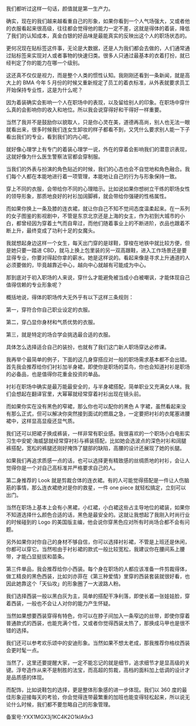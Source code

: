 我们都听过这样一句话，颜值就是第一生产力。

确实，现在的我们越来越看重自己的形象，如果你看到一个人气场强大，又或者他的衣服看起来很高级，往往都会觉得他的能力一定不差，这就是得体的着装，降低了我们的认知成本，真金白银的好品味是最能真实的反映出这个人的职场状态的。

更何况现在贴标签这件事，无论是大数据，还是人为我们都会去做的，人们通常通过贴标签来实现对人或者事物的快速归类。很多人只通过最基本的衣着打扮，就已经判定了你的能力在哪一个级别。

这还真不仅仅是视力，而是整个人类的惯性认知。我刚刚还看到一条新闻，就是高大上的 BMA 今年 5 月份的时候又重新规定了员工的着衣标准，从外表就要求员工开始保持专业性，这是为什么呢？

因为着装确实会影响一个人在职场中的表现，以及留给别人的印象。在职场中穿什么真的会影响你的收入和地位。所以我会说穿得好和干得好一样重要。

当然了我并不是鼓励你以貌取人，只是你心灵在美，道德再高尚，别人也无法一眼就看出来，很多时候我们连女生卸妆的样子都看不到，又凭什么要求别人能一下子看出我们的专业，看到我们的内心呢。

就好像心理学上有专门的着装心理学一说，外在的穿着会影响我们的潜意识表现，这就好像为什么医生警察法官都会穿制服。

当我们的外表与扮演的角色贴近的时候，我们的心态也会不自觉地和角色融合。我们每个人都在本能地进行着一项管理，本能地让自己的行为与形象保持一致。

穿上不同的衣服，会带给你不同的心理暗示。比如说如果你想树立干练的职场女性的领导形象，那质地良好的衬衫加阔脚裤，就会带给你强硬的性格属性。

而如果你换上一条及膝的连衣裙，就让你自己不知不觉间态度温柔起来。在一系列的女子图鉴的影视剧中，不管是东京北京还是上海的女主，作为初到大城市的小白，都曾经因为穿着土气而自卑过，而他们随着事业上的不断进阶，衣品也跟着不断上升，最终变成了功利十足的女魔头。

我就想起身边这样一个女生，每天出门穿的是球鞋，穿梭在地铁中就比较方便，但是她只要一踏进 CBD，就马上换上包里装的另一双高跟鞋，进入工作场景还是要显得专业，你要对得起你拿的薪水。她是这样说的。看起来像是寻求上升通道的人必须要做的，毕竟越靠近中心，越向中心就越有可能成为中心。

那到底对于初入职场的人来说，穿什么才能避免被当成小白被嘲讽，才能体现自己值得信赖的专业形象呢？

概括地说，得体的职场传大无外乎有以下这样三条规则：

第一，穿符合你自己职业设定的衣服。

第二，穿凸显你身材和气质优势的衣服。

第三，就是特定的场合学会挑选最合适的衣服。

具体怎么选择适合自己的装扮，也就有了我们这门新人职场穿达必修课。

我再举个最简单的例子，下面的这几身穿搭应对一般的职场需求基本都不会出错。首先我会推荐给你们衬衫加半身裙，即使你是职场的菜鸟，你也会知道衬衫是职场的必备品，也是值得你花重金投资的单品。

衬衫在职场中确实是最万能最安全的，与半身裙搭配，简单职业又充满女人味。我们会想起在翻译官里，大幂幂就经常穿着衬衫出现在镜头前。

而如果你实在没有黑色的窄裙，那么你也可以配你的黑色 A 字裙，虽然看起来没有那么正式，但可以解决你突然接到面试的燃眉之急，一定要把衬衫的衣尾塞进腰裙中，这样显高显瘦还显气质。

我们还可以把裙子换成裤装，一样非常有职业感。我很喜欢的一个职场小白电影实习生中安妮·海威瑟就经常穿衬衫与裤装搭配，比如她会选波点的深色衬衫和阔腿裤搭配，宽松的裤腿还刚好掩饰了腿部的缺陷，高腰的设计还展现了她的长腿。

如果我们再追求质感一点的话，也可以选择更有精致感的丝绸质地的衬衫，会让人觉得你是一个对自己高标准并严格要求自己的人。

第二身推荐的 Look 就是剪裁合体的连衣裙。有的人可能觉得搭配是一件让人伤脑筋的事情，那么连衣裙绝对是你的救星，一件 one piece 就轻松搞定，立刻可以出门。

当然在职场上基本上会有小黑裙，小红裙，小白裙这些占主导地位的裙装，如果你不知道选择什么颜色合适的话，黑色是最安全的。这就让我想起了我刚入时尚行业的时候碰到的 Logo 的美国版主编，他会说你穿黑色应对所有时尚场合都不会有问题。

另外如果你对你自己的身材不够自信，你可以选择衬衫裙，不管是上班还是休闲，你都可以穿它。当然啦由于衬衫裙的款式一般比较宽松，我建议你在腰间系上腰带，才能凸显挺拔和苗条。

第三件单品，我会推荐给你小西装。每个身在职场的人都应该准备一件剪裁得体，做工精良的黑色西装，比如刘亦菲在《第三种爱情》里穿的西装套装就很好看，也因此她靠这个「天仙攻」的形象圈了一大波路人粉。

我们选择西装一般以黑白灰为主，简单的搭配干净利落，即使长着一张娃娃脸，穿着西装，一般也不会让人对你的能力产生怀疑。

当然如果想要西装穿得有特色，你可以在脖子间加入一条窄边的丝带，即使你穿着普通款式的西装，也能充满个性，又或者你觉得西装太热了，那换成马甲也是很不错的选择。

我们还可以参考欢乐颂中的安迪形象。当然如果不想太老成，那我推荐你格纹西装会更时髦一点。

当然了，这里还要提醒大家，一定不能忘记的就是细节，追求细节才是显高级的关键。浮夸造作从来不是制胜的法宝，而高超的剪裁，高档的面料加上低调的设计才是品质感的体现。

而配饰，比如说鞋包的选择，更是整体形象感的进一步体现。我们以 360 度的最佳形象迎接每天的考验，你会觉得连带最繁重的加班也能变得轻松起来，所以说无论什么时候，我们都不要忽略自己的形象管理。

备案号:YXX1MGX3j1KC4K2O1kIA9x3